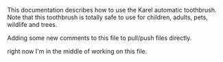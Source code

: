 
This documentation describes how to use the Karel automatic toothbrush.
Note that this toothbrush is totally safe to use for children, adults,
pets, wildlife and trees.


Adding some new comments to this file to pull/push files directly.

right now I'm in the middle of working on this file.
